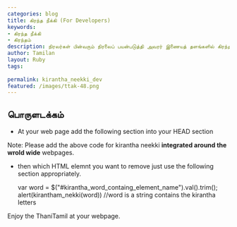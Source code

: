 ```yaml
---
categories: blog
title: கிரந்த நீக்கி (For Developers)
keywords: 
- கிரந்த நீக்கி
- கிரந்தம்
description: நிரலர்கள் பின்வரும் நிரலைப் பயன்படுத்தி அவரர் இணையத் தளங்களில் கிரந்தப் பயன்பாட்டை குறைக்க முடியும். முடிந்தால் இந்த நிரலை மேம்படுத்த முயலாலாம்.
author: Tamilan
layout: Ruby
tags: 
 
permalink: kirantha_neekki_dev
featured: /images/ttak-48.png
---
```

## பொருளடக்கம்

- At your web page add the following section into your HEAD section

	<script type="text/javascript" src="https://thanithamizhakarathikalanjiyam.github.io/assets/js/ttak.js"></script>
	
Note: Please add the above code for kirantha neekki **integrated around the wrold wide** webpages.
	
- then which HTML elemnt you want to remove just use the following section appropriately.
	
	var word = $("#kirantha_word_containg_element_name").val().trim();
	alert(kirantham_nekki(word)) //word is a string contains the kirantha letters
	
	
Enjoy the ThaniTamil at your webpage.
